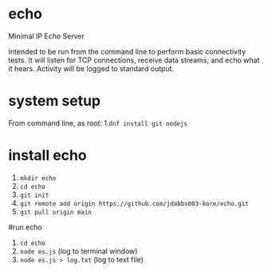 # echo
Minimal IP Echo Server

Intended to be run from the command line to perform basic connectivity tests. It will
listen for TCP connections, receive data streams, and echo what it hears. Activity
will be logged to standard output.

# system setup
From command line, as root:
1.`dnf install git nodejs`

# install echo
1. `mkdir echo`
1. `cd echo`
1. `git init`
1. `git remote add origin https://github.com/jdabbs003-kore/echo.git`
1. `git pull origin main`

#run echo
1. `cd echo`
1. `node es.js` (log to terminal window)
1. `node es.js > log.txt` (log to text file)
